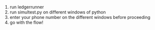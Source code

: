 1. run ledgerrunner
2. run simultest.py on different windows of python
3. enter your phone number on the different windows before proceeding
4. go with the flow!
